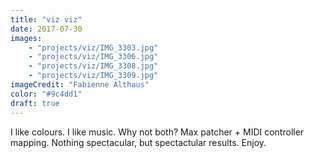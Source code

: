 ```yaml
---
title: "viz viz"
date: 2017-07-30
images:
    - "projects/viz/IMG_3303.jpg"
    - "projects/viz/IMG_3306.jpg"
    - "projects/viz/IMG_3308.jpg"
    - "projects/viz/IMG_3309.jpg"
imageCredit: "Fabienne Althaus"
color: "#9c4dd1"
draft: true
---
```


I like colours. I like music. Why not both? Max patcher + MIDI controller mapping. Nothing spectacular, but spectactular results. Enjoy.
